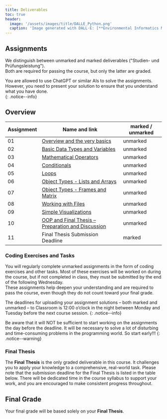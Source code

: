 ```yaml
---
title: Deliverables
toc: true
header:
  image: '/assets/images/title/DALLE_Python.png'
  caption: 'Image generated with DALL·E: [**Environmental Informatics Marburg**](https://www.uni-marburg.de/en/fb19/disciplines/physisch/environmentalinformatics)'
---
```


## Assignments
We distinguish between unmarked and marked deliverables ("Studien- und Prüfungsleistung").  
Both are required for passing the course, but only the latter are graded.

You are allowed to use ChatGPT or similar AIs to solve the assignments. However, you need to present your solution to ensure that you understand what you have done.  
{: .notice--info}

## Overview

| Assignment               | Name and link                                                                                      | marked / unmarked |
|--------------------------|----------------------------------------------------------------------------------------------------|-------------------|
| 01 | [Overview and the very basics](/moer-base-python/unit01/unit01-00_Intro.html) | unmarked            |
| 02 | [Basic Data Types and Variables](/moer-base-python/unit02/unit02-01_Intro.html) | unmarked            |
| 03 | [Mathematical Operators](/moer-base-python//unit03/unit03-02_mathematical_operators.html) | unmarked            |
| 04 | [Conditionals](/moer-base-python/unit04/unit04-01_Intro.html) | unmarked            |
| 05 | [Loops](/moer-base-python/unit05/unit05-01_intro.html) | unmarked            |
| 06 | [Object Types - Lists and Arrays ](/moer-base-python/unit06/unit06-02_lists.html) | unmarked            |
| 07 | [Object Types - Frames and Matrix ](/moer-base-python/unit06/unit06-04_data_frames.html) | unmarked            |
| 08 | [Working with Files](/moer-base-python/unit07/unit07-01_Intro.html) | unmarked            |
| 09 | [Simple Visualizations](/moer-base-python/unit02/unit02-01_Intro.html) | unmarked            |
| 10 | [OOP and Final Thesis – Preparation and Discussion](/moer-base-python/unit09/unit08-01_Intro.html) | unmarked            |
| 11 | Final Thesis Submission Deadline | marked            |


### Coding Exercises and Tasks  
You will regularly complete unmarked assignments in the form of coding exercises and other tasks. Most of these exercises will be worked on during the course, but if not completed in class, they must be submitted by the end of the following Wednesday.  
These assignments help deepen your understanding and are required to pass the course, even though they do not count toward your final grade.

The deadlines for uploading your assignment solutions – both marked and unmarked – to Classroom is 12:00 o’clock in the night between Monday and Tuesday before the next course session.
{: .notice--info}

Be aware that it will NOT be sufficient to start working on the assignments the day before the deadline. It will be necessary to solve a lot of disturbing and time-consuming problems in the programming world. So start early!!!
{: .notice--warning}


### Final Thesis  
The **Final Thesis** is the only graded deliverable in this course. It challenges you to apply your knowledge to a comprehensive, real-world task. 
Please note that the submission deadline for the Final Thesis is listed in the table below. There will be dedicated time in the course syllabus to support your work, and you are encouraged to make consistent progress throughout.


## Final Grade
Your final grade will be based solely on your **Final Thesis**.

